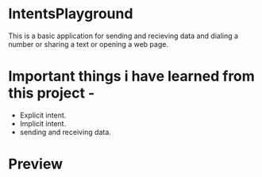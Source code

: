 # IntentsPlayground

This is a basic application for sending and recieving data and dialing a number or sharing a text or opening a web page.

# Important things i have learned from this project -

* Explicit intent.
* Implicit intent.
* sending and receiving data.

# Preview
